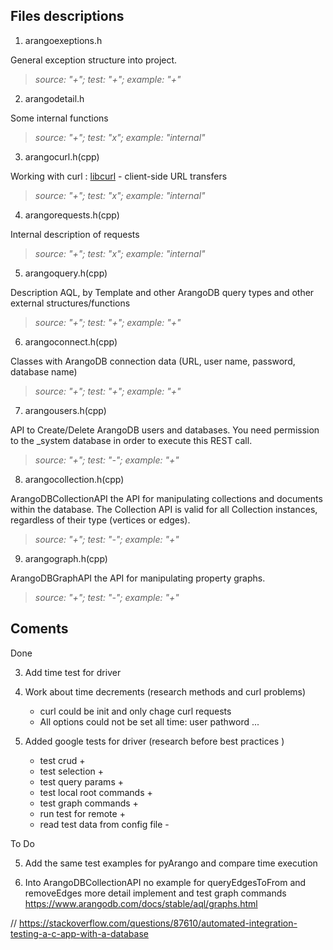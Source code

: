 ## Files descriptions

1. arangoexeptions.h

General exception structure into project.

> _source: "+";    test: "+";  example: "+"_


2. arangodetail.h

Some internal functions

> *source: "+";    test: "x";  example: "internal"*

3. arangocurl.h(cpp)

Working with curl : [libcurl](https://curl.haxx.se/libcurl/c/libcurl.html) - client-side URL transfers

> *source: "+";    test: "x";  example: "internal"*

4. arangorequests.h(cpp)

Internal description of requests

> *source: "+";    test: "x";  example: "internal"*

5. arangoquery.h(cpp)

Description AQL, by Template and other ArangoDB query types and other external structures/functions

> *source: "+";    test: "+";  example: "+"*


6. arangoconnect.h(cpp)

Classes with ArangoDB  connection data (URL, user name, password, database name)

> *source: "+";    test: "+";  example: "+"*

7. arangousers.h(cpp)

API to Create/Delete ArangoDB users and databases. You need permission to the _system database in order to execute this REST call.

> *source: "+";    test: "-";  example: "+"*

8. arangocollection.h(cpp)

ArangoDBCollectionAPI the API for manipulating collections and documents within the database. The Collection API is valid for all Collection instances, regardless of their type (vertices or edges).

> *source: "+";    test: "-";  example: "+"*

9. arangograph.h(cpp)

ArangoDBGraphAPI the API for manipulating property graphs.

> *source: "+";    test: "-";  example: "+"*

## Coments
Done

3. Add time test for driver

4. Work about time decrements  (research methods and curl problems)

    - curl could be init and only chage curl requests
    - All options could not be set all time: user pathword ...

2. Added google tests for driver (research before best practices )
   - test crud   +
   - test selection +
   - test query params +
   - test local root commands +
   - test graph commands +
   - run test for remote +
   - read test data from config file -


To Do





5. Add the same test examples for pyArango and compare time execution

6. Into ArangoDBCollectionAPI no example for queryEdgesToFrom and removeEdges
   more detail implement and test graph commands
   https://www.arangodb.com/docs/stable/aql/graphs.html




// https://stackoverflow.com/questions/87610/automated-integration-testing-a-c-app-with-a-database
